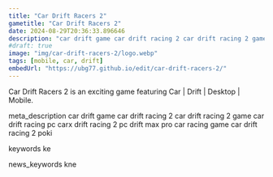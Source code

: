 ```yaml
---
title: "Car Drift Racers 2"
gametitle: "Car Drift Racers 2"
date: 2024-08-29T20:36:33.896646
description: "car drift game car drift racing 2 car drift racing 2 game car drift racing pc carx drift racing 2 pc drift max pro car racing game car drift racing 2 poki"
#draft: true
image: "img/car-drift-racers-2/logo.webp"
tags: [mobile, car, drift]
embedUrl: "https://ubg77.github.io/edit/car-drift-racers-2/"
---
```


Car Drift Racers 2 is an exciting game featuring Car | Drift | Desktop | Mobile.

meta_description
car drift game car drift racing 2 car drift racing 2 game car drift racing pc carx drift racing 2 pc drift max pro car racing game car drift racing 2 poki


keywords
ke


news_keywords
kne
